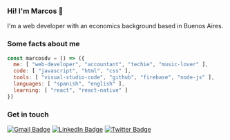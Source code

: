 ### Hi! I'm Marcos 👋

I'm a web developer with an economics background based in Buenos Aires.

### Some facts about me

```javascript
const marcosdv = () => ({
  me: [ "web-developer", "accountant", "techie", "music-lover" ],
  code: [ "javascript", "html", "css" ],
  tools: [ "visual-studio-code", "github", "firebase", "node-js" ],
  languages: [ "spanish", "english" ],
  learning: [ "react", "react-native" ]
})
```

### Get in touch

[![Gmail Badge](https://img.shields.io/badge/-@marcosdvecchia@gmail.com-gray?style=flat&labelColor=red&logo=gmail&logoColor=white&link=mailto:marcosdvecchia@gmail.com)](mailto:marcosdvecchia@gmail.com)
[![LinkedIn Badge](https://img.shields.io/badge/-Marcos%20Della%20Vecchia-gray?style=flat&labelColor=0077B5&logo=linkedin&logoColor=white&link=https://linkedin.com/in/marcos-dv)](https://linkedin.com/in/marcos-dv)
[![Twitter Badge](https://img.shields.io/badge/-@marcosdv-gray?style=flat&labelColor=1DA1F2&logo=twitter&logoColor=white&link=https://twitter.com/marcosdv)](https://twitter.com/marcosdv)
